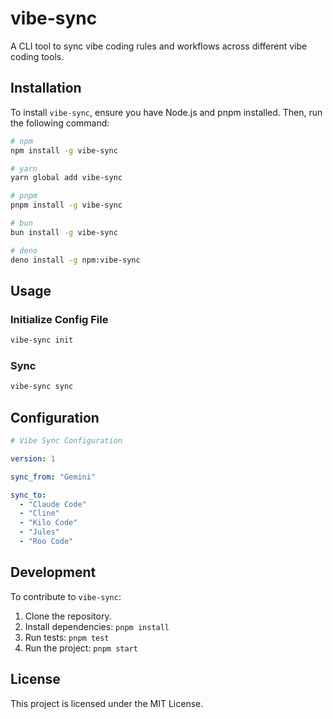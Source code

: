 # vibe-sync

A CLI tool to sync vibe coding rules and workflows across different vibe coding tools.

## Installation

To install `vibe-sync`, ensure you have Node.js and pnpm installed. Then, run the following command:

```bash
# npm
npm install -g vibe-sync

# yarn
yarn global add vibe-sync

# pnpm
pnpm install -g vibe-sync

# bun
bun install -g vibe-sync

# deno
deno install -g npm:vibe-sync
```

## Usage

### Initialize Config File

```bash
vibe-sync init
```

### Sync

```bash
vibe-sync sync
```

## Configuration

```yaml
# Vibe Sync Configuration

version: 1

sync_from: "Gemini"

sync_to:
  - "Claude Code"
  - "Cline"
  - "Kilo Code"
  - "Jules"
  - "Roo Code"
```

## Development

To contribute to `vibe-sync`:

1.  Clone the repository.
2.  Install dependencies: `pnpm install`
3.  Run tests: `pnpm test`
4.  Run the project: `pnpm start`

## License

This project is licensed under the MIT License.
